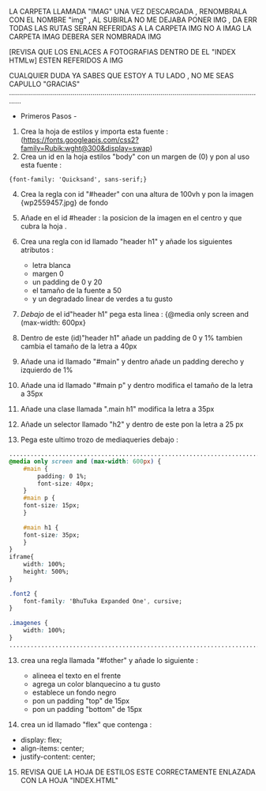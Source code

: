 LA CARPETA LLAMADA "IMAG" UNA VEZ DESCARGADA , RENOMBRALA CON EL NOMBRE "img" , AL SUBIRLA NO ME DEJABA PONER IMG , DA ERR
TODAS LAS RUTAS SERAN REFERIDAS A LA CARPETA IMG NO A IMAG 
LA CARPETA IMAG DEBERA SER NOMBRADA IMG

[REVISA QUE LOS ENLACES A FOTOGRAFIAS DENTRO DE EL "INDEX HTMLw] ESTEN REFERIDOS A IMG

CUALQUIER DUDA YA SABES QUE ESTOY A TU LADO , NO ME SEAS CAPULLO "GRACIAS"
..................................................................................................................................

- Primeros Pasos -

1. Crea la hoja de estilos y importa esta fuente : (https://fonts.googleapis.com/css2?family=Rubik:wght@300&display=swap)
2. Crea un id en la hoja estilos "body" con un margen de (0) y pon al uso esta fuente :
```
{font-family: 'Quicksand', sans-serif;}
```
4. Crea la regla con id "#header" con una altura de 100vh y pon la imagen {wp2559457.jpg} de fondo
5. Añade en el id #header : la posicion de la imagen en el centro y que cubra la hoja .
6. Crea una regla con id llamado "header h1" y añade los siguientes atributos : 

    - letra blanca
    - margen 0
    - un padding de 0 y 20
    - el tamaño de la fuente a 50
    - y un degradado linear de verdes a tu gusto 

6. *Debajo* de el id"header h1" pega esta linea : {@media only screen and (max-width: 600px}
7. Dentro de este (id)"header h1" añade un padding de 0 y 1% tambien cambia el tamaño de la letra a 40px
8. Añade una id llamado "#main" y dentro añade un padding derecho y izquierdo de 1%
9. Añade una id llamado "#main p" y dentro modifica el tamaño de la letra a 35px
10. Añade una clase llamada ".main h1" modifica la letra a 35px
11. Añade un selector llamado "h2" y dentro de este pon la letra a 25 px
12. Pega este ultimo trozo de mediaqueries debajo :
```css
........................................................................
@media only screen and (max-width: 600px) {                            |
    #main {                                                            |
        padding: 0 1%;                                                 |
        font-size: 40px;                                               |
    }                                                                  |
    #main p {                                                          |
    font-size: 15px;                                                   |
    }                                                                  |
                                                                       | 
    #main h1 {                                                         | 
    font-size: 35px;                                                   | 
    }                                                                  | 
}                                                                      | 
iframe{                                                                | 
    width: 100%;                                                       | 
    height: 500%;                                                      | 
}                                                                      | 
                                                                       |  
.font2 {                                                               | 
    font-family: 'BhuTuka Expanded One', cursive;                      | 
}                                                                      | 
                                                                       | 
.imagenes {                                                            |
    width: 100%;                                                       |
}                                                                      |
........................................................................
```
13. crea una regla llamada "#fother" y añade lo siguiente  : 
   
    - alineea el texto en el frente
    - agrega un color blanquecino a tu gusto
    - establece un fondo negro
    - pon un padding "top" de 15px
    - pon un padding "bottom" de 15px

14. crea un id llamado "flex" que contenga :

-  display: flex;
-  align-items: center;
-  justify-content: center;

15. REVISA QUE LA HOJA DE ESTILOS ESTE CORRECTAMENTE ENLAZADA CON LA HOJA "INDEX.HTML"

                                                                        


                                                                        
